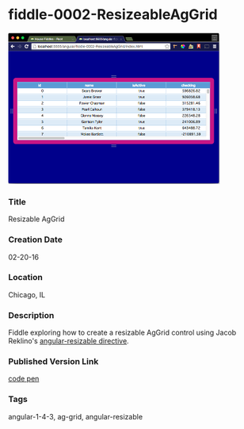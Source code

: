 fiddle-0002-ResizeableAgGrid
======

![Screenshot](screenshot.png)


### Title

Resizable AgGrid

### Creation Date

02-20-16


### Location

Chicago, IL


### Description

Fiddle exploring how to create a resizable AgGrid control using Jacob Reklino's
[angular-resizable directive](https://github.com/Reklino/angular-resizable).



### Published Version Link

[code pen](http://codepen.io/bradyhouse/pen/GobomP)


### Tags

angular-1-4-3, ag-grid, angular-resizable
